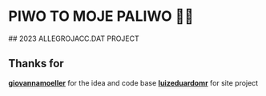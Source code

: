 # PIWO TO MOJE PALIWO 👨‍💻

</h1>
## 2023 ALLEGROJACC.DAT PROJECT

## Thanks for

[**giovannamoeller**](https://github.com/giovannamoeller) for the idea and code base
[**luizeduardomr**](https://github.com/luizeduardomr/) for site project
